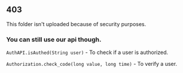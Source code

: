 ## 403

This folder isn't uploaded because of security purposes.

### You can still use our api though.

`AuthAPI.isAuthed(String user)` - To check if a user is authorized.

`Authorization.check_code(long value, long time)` - To verify a user.
